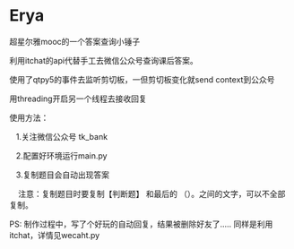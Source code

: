 # Erya
超星尔雅mooc的一个答案查询小锤子

利用itchat的api代替手工去微信公众号查询课后答案。

使用了qtpy5的事件去监听剪切板，一但剪切板变化就send context到公众号

用threading开启另一个线程去接收回复





使用方法：

    1.关注微信公众号 tk_bank
    
    2.配置好环境运行main.py
    
    3.复制题目会自动出现答案
    
    
注意：复制题目时要复制【判断题】 和最后的 （）。之间的文字，可以不全部复制。



PS:
  制作过程中，写了个好玩的自动回复，结果被删除好友了.....
  同样是利用itchat，详情见wecaht.py
